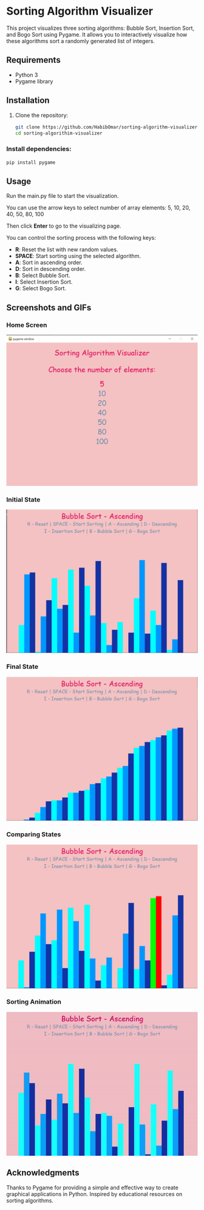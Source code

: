 # Sorting Algorithm Visualizer

This project visualizes three sorting algorithms: Bubble Sort, Insertion Sort, and Bogo Sort using Pygame. It allows you to interactively visualize how these algorithms sort a randomly generated list of integers.

## Requirements

- Python 3
- Pygame library

## Installation

1. Clone the repository:
   ```bash
   git clone https://github.com/HabibOmar/sorting-algorithm-visualizer.git
   cd sorting-algorithim-visualizer
### Install dependencies:

```bash
pip install pygame
```

## Usage
Run the main.py file to start the visualization. 

You can use the arrow keys to select number of array elements: 5, 10, 20, 40, 50, 80, 100

Then click **Enter** to go to the visualizing page.

You can control the sorting process with the following keys:

- **R**: Reset the list with new random values.
- **SPACE**: Start sorting using the selected algorithm.
- **A**: Sort in ascending order.
- **D**: Sort in descending order.
- **B**: Select Bubble Sort.
- **I**: Select Insertion Sort.
- **G**: Select Bogo Sort.
## Screenshots and GIFs

### Home Screen
![Home Screen](images/home.png)

### Initial State
![Initial State](images/initial_state.png)

### Final State
![Final State](images/final_state.png)

### Comparing States
![Comparing States](images/comparing.png)

### Sorting Animation
![Sorting Animation](images/sorting.gif)

## Acknowledgments
Thanks to Pygame for providing a simple and effective way to create graphical applications in Python.
Inspired by educational resources on sorting algorithms.